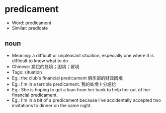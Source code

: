 # predicament

- Word: predicament
- Similar: predicate

## noun

- Meaning: a difficult or unpleasant situation, especially one where it is difficult to know what to do
- Chinese: 尴尬的处境；困境；窘境
- Tags: situation
- Eg.: the club's financial predicament 俱乐部的财政困境
- Eg.: I'm in a terrible predicament. 我的处境十分尴尬
- Eg.: She is hoping to get a loan from her bank to help her out of her financial predicament.
- Eg.: I'm in a bit of a predicament because I've accidentally accepted two invitations to dinner on the same night.

